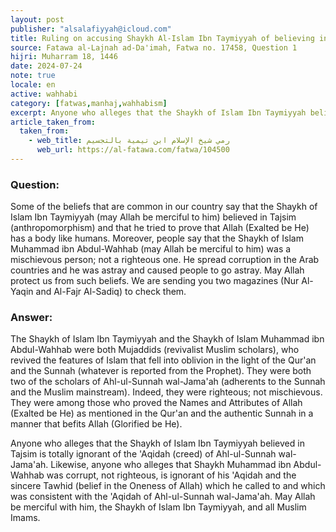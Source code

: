 ```yaml
---
layout: post
publisher: "alsalafiyyah@icloud.com"
title: Ruling on accusing Shaykh Al-Islam Ibn Taymiyyah of believing in anthropomorphism
source: Fatawa al-Lajnah ad-Da'imah, Fatwa no. 17458, Question 1
hijri: Muharram 18, 1446
date: 2024-07-24
note: true
locale: en
active: wahhabi
category: [fatwas,manhaj,wahhabism]
excerpt: Anyone who alleges that the Shaykh of Islam Ibn Taymiyyah believed in anthropomorphism is totally ignorant of the creed of Ahl-ul-Sunnah wal-Jama'ah.
article_taken_from: 
  taken_from:
    - web_title: رمي شيخ الإسلام ابن تيمية بالتجسيم
      web_url: https://al-fatawa.com/fatwa/104500
---
```


### Question: 
Some of the beliefs that are common in our country say that the Shaykh of Islam Ibn Taymiyyah (may Allah be merciful to him) believed in Tajsim (anthropomorphism) and that he tried to prove that Allah (Exalted be He) has a body like humans. Moreover, people say that the Shaykh of Islam Muhammad ibn Abdul-Wahhab (may Allah be merciful to him) was a mischievous person; not a righteous one. He spread corruption in the Arab countries and he was astray and caused people to go astray. May Allah protect us from such beliefs. We are sending you two magazines (Nur Al-Yaqin and Al-Fajr Al-Sadiq) to check them.

### Answer: 
The Shaykh of Islam Ibn Taymiyyah and the Shaykh of Islam Muhammad ibn Abdul-Wahhab were both Mujaddids (revivalist Muslim scholars), who revived the features of Islam that fell into oblivion in the light of the Qur'an and the Sunnah (whatever is reported from the Prophet). They were both two of the scholars of Ahl-ul-Sunnah wal-Jama'ah (adherents to the Sunnah and the Muslim mainstream). Indeed, they were righteous; not mischievous. They were among those who proved the Names and Attributes of Allah (Exalted be He) as mentioned in the Qur'an and the authentic Sunnah in a manner that befits Allah (Glorified be He). 

Anyone who alleges that the Shaykh of Islam Ibn Taymiyyah believed in Tajsim is totally ignorant of the 'Aqidah (creed) of Ahl-ul-Sunnah wal-Jama'ah. Likewise, anyone who alleges that Shaykh Muhammad ibn Abdul-Wahhab was corrupt, not righteous, is ignorant of his 'Aqidah and the sincere Tawhid (belief in the Oneness of Allah) which he called to and which was consistent with the 'Aqidah of Ahl-ul-Sunnah wal-Jama'ah. May Allah be merciful with him, the Shaykh of Islam Ibn Taymiyyah, and all Muslim Imams. 
